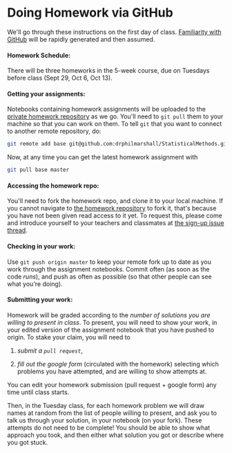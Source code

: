 
# Doing Homework via GitHub

We'll go through these instructions on the first day of class.
[Familiarity with GitHub](https://github.com/drphilmarshall/StatisticalMethods/blob/master/doc/GettingStarted.md#github) will be rapidly generated and then assumed.

#### Homework Schedule:
There will be three homeworks in the 5-week course, due on Tuesdays
before class (Sept 29, Oct 6, Oct 13).

#### Getting your assignments:

Notebooks containing homework assignments will be uploaded to the
[private homework
repository](https://github.com/drphilmarshall/PHYS366-Homework-2015)
as we go. You'll need to `git pull` them to your machine so that you
can work on them. To tell `git` that you want to connect to another
remote repository, do:
```bash
git remote add base git@github.com:drphilmarshall/StatisticalMethods.git
```
Now, at any time you can get the latest homework assignment with
```bash
git pull base master
```

#### Accessing the homework repo:

You'll need to fork the homework repo, and clone it to your local machine.
If you cannot navigate to [the homework repository](https://github.com/drphilmarshall/PHYS366-Homework-2015) to fork it,
that's because you have not been given read access to it yet. To request
this, please come and introduce yourself to your teachers and classmates
at [the sign-up issue thread](https://github.com/drphilmarshall/StatisticalMethods/issues/25).

#### Checking in your work:

Use `git push origin master` to keep your remote fork up to date as
you work through the assignment notebooks. Commit often (as soon as
the code *runs*), and push as often as possible (so that other people
can see what you're doing).

#### Submitting your work:

Homework will be graded according to the *number of solutions you are
willing to present in class*. To present, you will need to show your
work, in your edited version of the assignment notebook that you have
pushed to origin. To stake your claim, you will need to

1) _submit a `pull request`_,

2) _fill out the google form_ (circulated with the homework) selecting which problems you have attempted, and are willing to show attempts at.

You can edit your homework submission (pull request + google form)
any time until class starts.

Then, in the Tuesday class, for each homework problem we will draw
names at random from the list of people willing to present,  and ask
you to talk us through your solution, in your notebook (on your fork).
These attempts do not need to be complete!  You should be able to show
what approach you took, and then either what solution you got or
describe where you got stuck.

